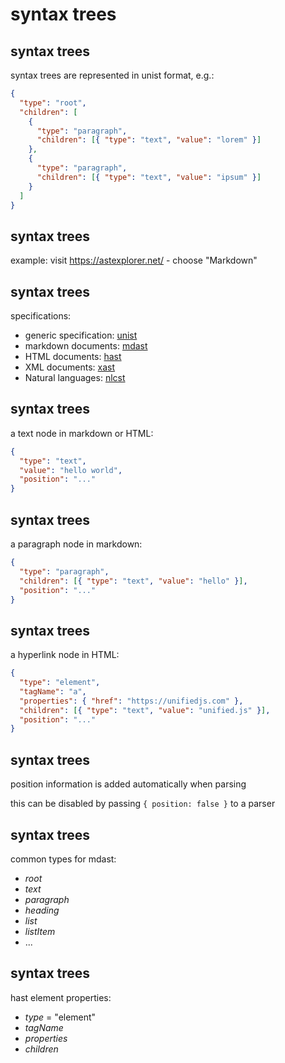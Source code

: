 # syntax trees

## syntax trees

syntax trees are represented in unist format, e.g.:

```json
{
  "type": "root",
  "children": [
    {
      "type": "paragraph",
      "children": [{ "type": "text", "value": "lorem" }]
    },
    {
      "type": "paragraph",
      "children": [{ "type": "text", "value": "ipsum" }]
    }
  ]
}
```

## syntax trees

example: visit <https://astexplorer.net/> - choose "Markdown"

## syntax trees

specifications:

- generic specification: [unist](https://github.com/syntax-tree/unist)
- markdown documents: [mdast](https://github.com/syntax-tree/mdast)
- HTML documents: [hast](https://github.com/syntax-tree/hast)
- XML documents: [xast](https://github.com/syntax-tree/xast)
- Natural languages: [nlcst](https://github.com/syntax-tree/nlcst)

## syntax trees

a text node in markdown or HTML:

```json
{
  "type": "text",
  "value": "hello world",
  "position": "..."
}
```

## syntax trees

a paragraph node in markdown:

```json
{
  "type": "paragraph",
  "children": [{ "type": "text", "value": "hello" }],
  "position": "..."
}
```

## syntax trees

a hyperlink node in HTML:

```json
{
  "type": "element",
  "tagName": "a",
  "properties": { "href": "https://unifiedjs.com" },
  "children": [{ "type": "text", "value": "unified.js" }],
  "position": "..."
}
```

## syntax trees

position information is added automatically when parsing

this can be disabled by passing `{ position: false }` to a parser

## syntax trees

common types for mdast:

- _root_
- _text_
- _paragraph_
- _heading_
- _list_
- _listItem_
- ...

## syntax trees

hast element properties:

- _type_ = "element"
- _tagName_
- _properties_
- _children_
